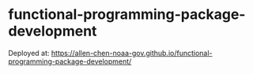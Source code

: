 # functional-programming-package-development
Deployed at: https://allen-chen-noaa-gov.github.io/functional-programming-package-development/
